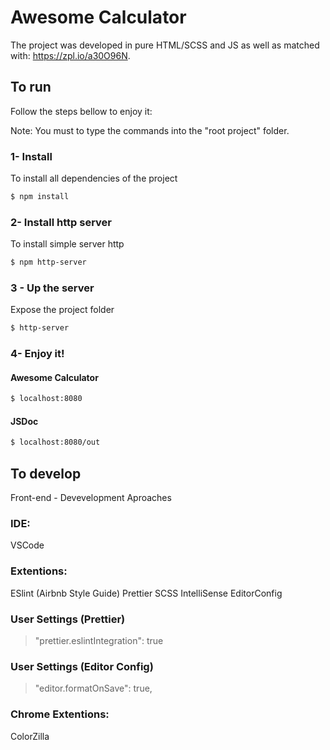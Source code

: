 # Awesome Calculator

The project was developed in pure HTML/SCSS and JS as well as matched with: https://zpl.io/a30O96N.

## To run

Follow the steps bellow to enjoy it:

Note: You must to type the commands into the "root project" folder.

### 1- Install

To install all dependencies of the project

```bash
$ npm install
```

### 2- Install http server

To install simple server http

```bash
$ npm http-server
```

### 3 - Up the server

Expose the project folder

```bash
$ http-server
```

### 4- Enjoy it!

#### Awesome Calculator

```bash
$ localhost:8080
```

#### JSDoc

```bash
$ localhost:8080/out
```

## To develop

Front-end - Devevelopment Aproaches

### IDE:

VSCode

### Extentions:

ESlint (Airbnb Style Guide)
Prettier
SCSS IntelliSense
EditorConfig

### User Settings (Prettier)

> "prettier.eslintIntegration": true

### User Settings (Editor Config)

> "editor.formatOnSave": true,

### Chrome Extentions:

ColorZilla
